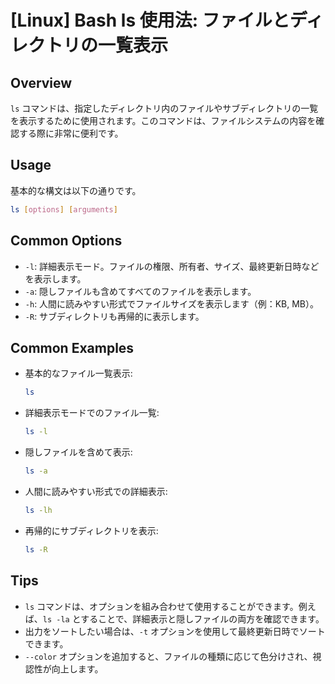# [Linux] Bash ls 使用法: ファイルとディレクトリの一覧表示

## Overview
`ls` コマンドは、指定したディレクトリ内のファイルやサブディレクトリの一覧を表示するために使用されます。このコマンドは、ファイルシステムの内容を確認する際に非常に便利です。

## Usage
基本的な構文は以下の通りです。

```bash
ls [options] [arguments]
```

## Common Options
- `-l`: 詳細表示モード。ファイルの権限、所有者、サイズ、最終更新日時などを表示します。
- `-a`: 隠しファイルも含めてすべてのファイルを表示します。
- `-h`: 人間に読みやすい形式でファイルサイズを表示します（例：KB, MB）。
- `-R`: サブディレクトリも再帰的に表示します。

## Common Examples
- 基本的なファイル一覧表示:
  ```bash
  ls
  ```

- 詳細表示モードでのファイル一覧:
  ```bash
  ls -l
  ```

- 隠しファイルを含めて表示:
  ```bash
  ls -a
  ```

- 人間に読みやすい形式での詳細表示:
  ```bash
  ls -lh
  ```

- 再帰的にサブディレクトリを表示:
  ```bash
  ls -R
  ```

## Tips
- `ls` コマンドは、オプションを組み合わせて使用することができます。例えば、`ls -la` とすることで、詳細表示と隠しファイルの両方を確認できます。
- 出力をソートしたい場合は、`-t` オプションを使用して最終更新日時でソートできます。
- `--color` オプションを追加すると、ファイルの種類に応じて色分けされ、視認性が向上します。